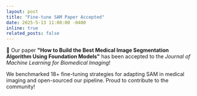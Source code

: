 ```yaml
---
layout: post
title: "Fine-tune SAM Paper Accepted"
date: 2025-5-13 11:00:00 -0400
inline: true
related_posts: false
---
```


📌 Our paper **"How to Build the Best Medical Image Segmentation Algorithm Using Foundation Models"** has been accepted to the _Journal of Machine Learning for Biomedical Imaging_!

We benchmarked 18+ fine-tuning strategies for adapting SAM in medical imaging and open-sourced our pipeline. Proud to contribute to the community!
